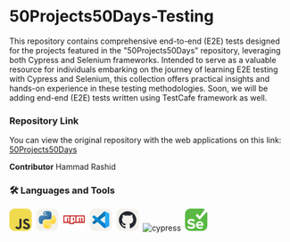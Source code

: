 # 50Projects50Days-Testing
This repository contains comprehensive end-to-end (E2E) tests designed for the projects featured in the "50Projects50Days" repository, leveraging both Cypress and Selenium frameworks. Intended to serve as a valuable resource for individuals embarking on the journey of learning E2E testing with Cypress and Selenium, this collection offers practical insights and hands-on experience in these testing methodologies. Soon, we will be adding end-end (E2E) tests written using TestCafe framework as well.

### Repository Link
You can view the original repository with the web applications on this link: [50Projects50Days](https://github.com/bradtraversy/50projects50days)

**Contributor**
Hammad Rashid

### 🛠️ Languages and Tools
<img src="https://github.com/tandpfun/skill-icons/blob/main/icons/JavaScript.svg" title="JavaScript" alt="JavaScript" width="40" height="40"/>&nbsp;
<img src="https://github.com/tandpfun/skill-icons/blob/main/icons/Python-Light.svg" title="Python" alt="Python" width="40" height="40"/>&nbsp;
<img src="https://github.com/devicons/devicon/blob/master/icons/npm/npm-original-wordmark.svg" title="NPM" alt="npm" width="40" height="40"/>&nbsp;
<img src="https://github.com/tandpfun/skill-icons/blob/main/icons/VSCode-Light.svg" title="VScode" alt="VSC" width="40" height="40"/>&nbsp;
<img src="https://github.com/tandpfun/skill-icons/blob/main/icons/Github-Light.svg" title="Github" alt="github" width="40" height="40"/>&nbsp;
<img src="https://static-00.iconduck.com/assets.00/cypress-icon-512x511-29zvfts6.png" title="Cypress" alt="cypress" width="40" height="40"/>&nbsp;
<img src="https://github.com/tandpfun/skill-icons/blob/main/icons/Selenium.svg" title="Selenium" alt="Selenium" width="40" height="40"/>&nbsp;
